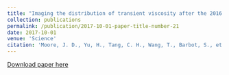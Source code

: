 ```yaml
---
title: "Imaging the distribution of transient viscosity after the 2016 Mw 7.1 Kumamoto earthquake"
collection: publications
permalink: /publication/2017-10-01-paper-title-number-21
date: 2017-10-01
venue: 'Science'
citation: 'Moore, J. D., Yu, H., Tang, C. H., Wang, T., Barbot, S., et al., (2017). Imaging the distribution of transient viscosity after the 2016 Mw 7.1 Kumamoto earthquake. Science, 356(6334), 163-167.'
---
```

[Download paper here](http://SARImgGeodesy.github.io/Science_Kumamoto.pdf)
